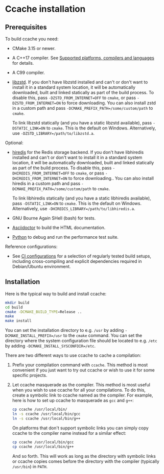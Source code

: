 Ccache installation
===================

Prerequisites
-------------

To build ccache you need:

- CMake 3.15 or newer.
- A C++17 compiler. See [Supported platforms, compilers and
  languages](https://ccache.dev/platform-compiler-language-support.html) for
  details.
- A C99 compiler.
- [libzstd](http://www.zstd.net). If you don't have libzstd installed and can't
  or don't want to install it in a standard system location, it will be
  automatically downloaded, built and linked statically as part of the build
  process. To disable this, pass `-DZSTD_FROM_INTERNET=OFF` to `cmake`, or pass
  `-DZSTD_FROM_INTERNET=ON` to force downloading. You can also install zstd in a
  custom path and pass `-DCMAKE_PREFIX_PATH=/some/custom/path` to `cmake`.

  To link libzstd statically (and you have a static libzstd available), pass
  `-DSTATIC_LINK=ON` to `cmake`. This is the default on Windows. Alternatively,
  use `-DZSTD_LIBRARY=/path/to/libzstd.a`.

Optional:

- [hiredis](https://github.com/redis/hiredis) for the Redis storage backend. If
  you don't have libhiredis installed and can't or don't want to install it in a
  standard system location, it will be automatically downloaded, built and
  linked statically as part of the build process. To disable this, pass
  `-DHIREDIS_FROM_INTERNET=OFF` to `cmake`, or pass `-DHIREDIS_FROM_INTERNET=ON`
  to force downloading.. You can also install hiredis in a custom path and pass
  `-DCMAKE_PREFIX_PATH=/some/custom/path` to `cmake`.

  To link libhiredis statically (and you have a static libhiredis available),
  pass `-DSTATIC_LINK=ON` to `cmake`. This is the default on Windows.
  Alternatively, use `-DHIREDIS_LIBRARY=/path/to/libhiredis.a`.
- GNU Bourne Again SHell (bash) for tests.
- [Asciidoctor](https://asciidoctor.org) to build the HTML documentation.
- [Python](https://www.python.org) to debug and run the performance test suite.

Reference configurations:

- See [CI configurations](../.github/workflows/build.yaml) for a selection of
  regularly tested build setups, including cross-compiling and explicit
  dependencies required in Debian/Ubuntu environment.

Installation
------------

Here is the typical way to build and install ccache:

```bash
mkdir build
cd build
cmake -DCMAKE_BUILD_TYPE=Release ..
make
make install
```

You can set the installation directory to e.g. `/usr` by adding
`-DCMAKE_INSTALL_PREFIX=/usr` to the `cmake` command. You can set the directory
where the system configuration file should be located to e.g. `/etc` by adding
`-DCMAKE_INSTALL_SYSCONFDIR=/etc`.

There are two different ways to use ccache to cache a compilation:

1. Prefix your compilation command with `ccache`. This method is most convenient
   if you just want to try out ccache or wish to use it for some specific
   projects.
2. Let ccache masquerade as the compiler. This method is most useful when you
   wish to use ccache for all your compilations. To do this, create a symbolic
   link to ccache named as the compiler. For example, here is how to set up
   ccache to masquerade as `gcc` and `g++`:

   ```bash
   cp ccache /usr/local/bin/
   ln -s ccache /usr/local/bin/gcc
   ln -s ccache /usr/local/bin/g++
   ```

   On platforms that don't support symbolic links you can simply copy ccache to the
   compiler name instead for a similar effect:

   ```bash
   cp ccache /usr/local/bin/gcc
   cp ccache /usr/local/bin/g++
   ```

   And so forth. This will work as long as the directory with symbolic links or
   ccache copies comes before the directory with the compiler (typically
   `/usr/bin`) in `PATH`.
